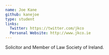 ```yaml
---
name: Joe Kane
github: kanejoe
type: student
links:
  Twitter: https://twitter.com/jkco
  Personal Website: http://www.jkco.ie
---
```


Solicitor and Member of Law Society of Ireland.